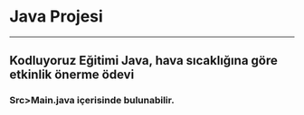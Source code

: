 # Java Projesi
-----

## Kodluyoruz Eğitimi Java, hava sıcaklığına göre etkinlik önerme ödevi


### Src>Main.java içerisinde bulunabilir.
